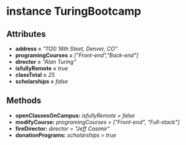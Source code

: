 # instance TuringBootcamp

## Attributes
* __address =__ *"1120 16th Steet, Denver, CO"*
* __programingCourses =__ *["Front-end","Back-end"]*
* __director =__ *"Alan Turing"*
* __isfullyRemote =__ *true*
* __classTotal =__ *25*
* __scholarships =__ *false*

## Methods
* __openClassesOnCampus:__  *isfullyRemote = false*
* __modifyCourse:__ *programingCourses = ["Front-end", "Full-stack"]*
* __fireDirector:__ *director = "Jeff Casimir"*
* __donationPrograms:__ *scholarships = true*
